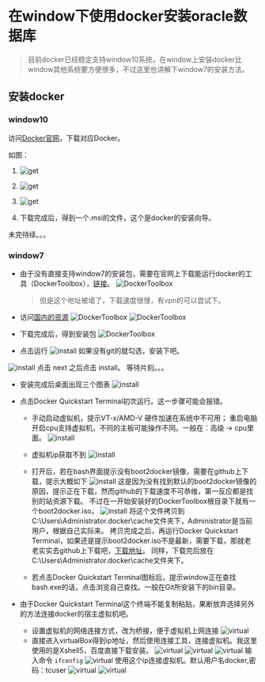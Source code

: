 # 在window下使用docker安装oracle数据库
> 目前docker已经稳定支持window10系统，在window上安装docker比window其他系统要方便很多，不过这里也讲解下window7的安装方法。


## 安装docker

### window10
访问[Docker官网](https://www.docker.com/)，下载对应Docker。

如图：
1. ![get](images/1.png)
2. ![get](images/2.png)
3. ![get](images/3.png)

4. 下载完成后，得到一个.msi的文件，这个是docker的安装向导。

未完待续。。。

### window7
- 由于没有直接支持window7的安装包，需要在官网上下载能运行docker的工具（DockerToolbox），[链接](https://www.docker.com/products/docker-toolbox)。
![DockerToolbox](images/4.png)
  > 但是这个地址被墙了，下载速度很慢，有vpn的可以尝试下。

- 访问[国内的资源](http://get.daocloud.io/#install-docker-for-mac-windows)
![DockerToolbox](images/5.png)
![DockerToolbox](images/6.png)

- 下载完成后，得到安装包
![DockerToolbox](images/7.png)

- 点击运行
![install](images/8.png)
如果没有git的就勾选，安装下吧。

![install](images/9.png)
点击 next 之后点击  install。 等待片刻。。。

- 安装完成后桌面出现三个图表
![install](images/10.png)

- 点击Docker Quickstart Terminal初次运行。这一步骤可能会报错。
  - 手动启动虚拟机，提示VT-x/AMD-V 硬件加速在系统中不可用；
    重启电脑开启cpu支持虚拟机，不同的主板可能操作不同。一般在：高级 -> cpu里面。
    ![install](images/20.png) 
  - 虚拟机ip获取不到
  ![install](images/11.png)

  - 打开后，若在bash界面提示没有boot2docker镜像，需要在github上下载，提示大概如下
  ![install](images/12.png)
  这是因为没有找到默认的boot2docker镜像的原因，提示正在下载，然而github的下载速度不可恭维，第一反应都是找别的站资源下载。
  不过在一开始安装好的DockerToolbox根目录下就有一个boot2docker.iso。
  ![install](images/13.png)
  将这个文件拷贝到C:\Users\Administrator\.docker\cache文件夹下，Administrator是当前用户，根据自己实际来。
  拷贝完成之后，再运行Docker Quickstart Terminal，如果还是提示boot2docker.iso不是最新，需要下载，那就老老实实去github上下载吧，[下载地址](https://github.com/boot2docker/boot2docker/releases)。
  同样，下载完后放在C:\Users\Administrator\.docker\cache文件夹下。

  - 若点击Docker Quickstart Terminal图标后，提示window正在查找bash.exe的话，点击浏览自己查找。一般在Git所安装下的bin目录。

- 由于Docker Quickstart Terminal这个终端不能复制粘贴，果断放弃选择另外的方法连接docker的宿主虚拟机吧。
  - 设置虚拟机的网络连接方式，改为桥接，便于虚拟机上网连接
  ![virtual](images/21.png)
  - 直接进入virtualBox得到ip地址，然后使用连接工具，连接虚拟机。我这里使用的是Xshell5，百度直接下载安装。
  ![virtual](images/14.png)
  ![virtual](images/15.png)
  ![virtual](images/16.png)
  输入命令  ``` ifconfig ``` 
  ![virtual](images/17.png)
  使用这个ip连接虚拟机。默认用户名docker,密码：tcuser
  ![virtual](images/18.png)
  ![virtual](images/19.png)

